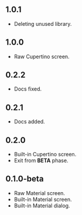 ## 1.0.1

- Deleting unused library.

## 1.0.0

- Raw Cupertino screen.

## 0.2.2

- Docs fixed.

## 0.2.1

- Docs added.

## 0.2.0

- Built-in Cupertino screen.
- Exit from **BETA** phase.

## 0.1.0-beta

- Raw Material screen.
- Built-in Material screen.
- Built-in Material dialog.
